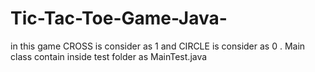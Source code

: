 # Tic-Tac-Toe-Game-Java-
in this game CROSS is consider as 1 and CIRCLE is consider as 0 .
Main class contain inside test folder as MainTest.java
